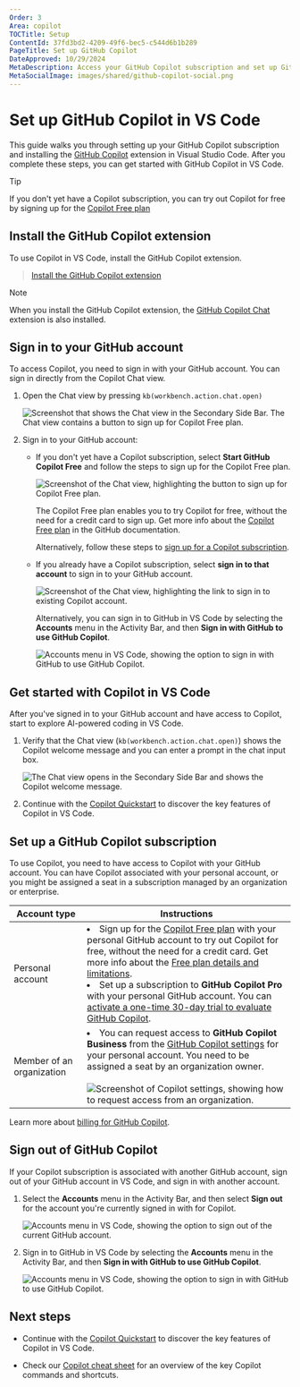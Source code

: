 ```yaml
---
Order: 3
Area: copilot
TOCTitle: Setup
ContentId: 37fd3bd2-4209-49f6-bec5-c544d6b1b289
PageTitle: Set up GitHub Copilot
DateApproved: 10/29/2024
MetaDescription: Access your GitHub Copilot subscription and set up GitHub Copilot in Visual Studio.
MetaSocialImage: images/shared/github-copilot-social.png
---
```

# Set up GitHub Copilot in VS Code

This guide walks you through setting up your GitHub Copilot subscription and installing the [GitHub Copilot](https://marketplace.visualstudio.com/items?itemName=GitHub.copilot) extension in Visual Studio Code. After you complete these steps, you can get started with GitHub Copilot in VS Code.

> [!TIP]
> If you don't yet have a Copilot subscription, you can try out Copilot for free by signing up for the [Copilot Free plan](TODO)

## Install the GitHub Copilot extension

To use Copilot in VS Code, install the GitHub Copilot extension.

> <a class="install-extension-btn" href="vscode:extension/GitHub.copilot">Install the GitHub Copilot extension</a>

> [!NOTE]
> When you install the GitHub Copilot extension, the [GitHub Copilot Chat](https://marketplace.visualstudio.com/items?itemName=GitHub.copilot-chat) extension is also installed.

## Sign in to your GitHub account

To access Copilot, you need to sign in with your GitHub account. You can sign in directly from the Copilot Chat view.

1. Open the Chat view by pressing `kb(workbench.action.chat.open)`

    ![Screenshot that shows the Chat view in the Secondary Side Bar. The Chat view contains a button to sign up for Copilot Free plan.](images/setup/copilot-chat-view-new-user.png)

1. Sign in to your GitHub account:

    * If you don't yet have a Copilot subscription, select **Start GitHub Copilot Free** and follow the steps to sign up for the Copilot Free plan.

        ![Screenshot of the Chat view, highlighting the button to sign up for Copilot Free plan.](images/setup/copilot-chat-view-start-free.png)

        The Copilot Free plan enables you to try Copilot for free, without the need for a credit card to sign up. Get more info about the [Copilot Free plan](https://github.com/copilot) in the GitHub documentation.

        Alternatively, follow these steps to [sign up for a Copilot subscription](#set-up-a-github-copilot-subscription).

    * If you already have a Copilot subscription, select **sign in to that account** to sign in to your GitHub account.

        ![Screenshot of the Chat view, highlighting the link to sign in to existing Copilot account.](images/setup/copilot-chat-view-sign-in.png)

        Alternatively, you can sign in to GitHub in VS Code by selecting the **Accounts** menu in the Activity Bar, and then **Sign in with GitHub to use GitHub Copilot**.

        ![Accounts menu in VS Code, showing the option to sign in with GitHub to use GitHub Copilot.](images/setup/vscode-accounts-menu.png)

## Get started with Copilot in VS Code

After you've signed in to your GitHub account and have access to Copilot, start to explore AI-powered coding in VS Code.

1. Verify that the Chat view (`kb(workbench.action.chat.open)`) shows the Copilot welcome message and you can enter a prompt in the chat input box.

    ![The Chat view opens in the Secondary Side Bar and shows the Copilot welcome message.](images/setup/copilot-chat-view-welcome.png)

1. Continue with the [Copilot Quickstart](/docs/copilot/getting-started.md) to discover the key features of Copilot in VS Code.

## Set up a GitHub Copilot subscription

To use Copilot, you need to have access to Copilot with your GitHub account. You can have Copilot associated with your personal account, or you might be assigned a seat in a subscription managed by an organization or enterprise.

| Account type | Instructions |
| ------------ | ------------ |
| Personal account | <li>Sign up for the [Copilot Free plan](https://github.com/github-copilot/signup) with your personal GitHub account to try out Copilot for free, without the need for a credit card. Get more info about the [Free plan details and limitations](TODO).</li><li>Set up a subscription to **GitHub Copilot Pro** with your personal GitHub account. You can [activate a one-time 30-day trial to evaluate GitHub Copilot](https://github.com/github-copilot/signup/copilot_individual).</li> |
| Member of an organization | <li>You can request access to **GitHub Copilot Business** from the [GitHub Copilot settings](https://github.com/settings/copilot) for your personal account. You need to be assigned a seat by an organization owner.</li><br/>![Screenshot of Copilot settings, showing how to request access from an organization.](images/setup/request-cfb-access-settings.png) |

 Learn more about [billing for GitHub Copilot](https://docs.github.com/billing/managing-billing-for-github-copilot/about-billing-for-github-copilot).

## Sign out of GitHub Copilot

If your Copilot subscription is associated with another GitHub account, sign out of your GitHub account in VS Code, and sign in with another account.

1. Select the **Accounts** menu in the Activity Bar, and then select **Sign out** for the account you're currently signed in with for Copilot.

    ![Accounts menu in VS Code, showing the option to sign out of the current GitHub account.](images/setup/vscode-accounts-menu-signout.png)

1. Sign in to GitHub in VS Code by selecting the **Accounts** menu in the Activity Bar, and then **Sign in with GitHub to use GitHub Copilot**.

    ![Accounts menu in VS Code, showing the option to sign in with GitHub to use GitHub Copilot.](images/setup/vscode-accounts-menu.png)

## Next steps

* Continue with the [Copilot Quickstart](/docs/copilot/getting-started.md) to discover the key features of Copilot in VS Code.

* Check our [Copilot cheat sheet](/docs/copilot/copilot-vscode-features.md) for an overview of the key Copilot commands and shortcuts.
